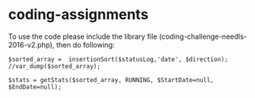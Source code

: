 # coding-assignments
To use the code please include the library file (coding-challenge-needls-2016-v2.php), then do following:

```php5
$sorted_array =  insertionSort($statusLog,'date', $direction); //var_dump($sorted_array);

$stats = getStats($sorted_array, RUNNING, $StartDate=null, $EndDate=null);
```
